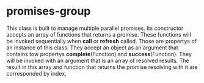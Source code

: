 # promises-group
This class is built to manage multiple parallel promises. Its constructor accepts an array of functions that returns a promise. These functions will be invoked sequentially when **call** or **refresh** called. Those are propertys of an instance of this class. They accept an object as an argument that contains tow propertys **complete**(Function) and **success**(Function). They will be invoked with an argument that is an array of resolved results. The result in this array and function that returns the promise resolving with it are corresponded by index.
   
   
